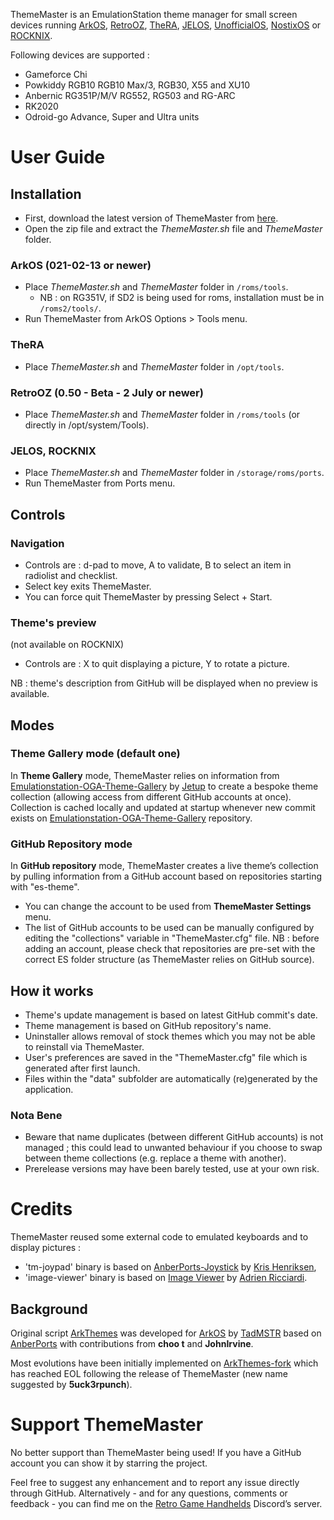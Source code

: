 ThemeMaster is an EmulationStation theme manager for small screen devices running [ArkOS](https://github.com/christianhaitian/arkos), [RetroOZ](https://github.com/southoz/RetroOZ), [TheRA](https://techtoytinker.com/theretroarena), [JELOS](https://github.com/JustEnoughLinuxOS/distribution), [UnofficialOS](https://github.com/RetroGFX/UnofficialOS), [NostixOS](https://github.com/NostixOS/Nostix) or [ROCKNIX](https://github.com/ROCKNIX/distribution).

Following devices are supported : 
- Gameforce Chi
- Powkiddy RGB10 RGB10 Max/3, RGB30, X55 and XU10
- Anbernic RG351P/M/V RG552, RG503 and RG-ARC
- RK2020
- Odroid-go Advance, Super and Ultra units

# User Guide
## Installation
- First, download the latest version of ThemeMaster from [here](https://api.github.com/repos/JohnIrvine1433/ThemeMaster/zipball).
- Open the zip file and extract the *ThemeMaster.sh* file and *ThemeMaster* folder.

### ArkOS (021-02-13 or newer)
- Place *ThemeMaster.sh* and *ThemeMaster* folder in `/roms/tools`.
   - NB : on RG351V, if SD2 is being used for roms, installation must be in `/roms2/tools/`.
- Run ThemeMaster from ArkOS Options > Tools menu.

### TheRA
- Place *ThemeMaster.sh* and *ThemeMaster* folder in `/opt/tools`.

### RetroOZ (0.50 - Beta - 2 July or newer)
- Place *ThemeMaster.sh* and *ThemeMaster* folder in `/roms/tools` (or directly in /opt/system/Tools).

### JELOS, ROCKNIX
- Place *ThemeMaster.sh* and *ThemeMaster* folder in `/storage/roms/ports`.
- Run ThemeMaster from Ports menu.

## Controls
### Navigation
- Controls are : d-pad to move, A to validate, B to select an item in radiolist and checklist.
- Select key exits ThemeMaster.
- You can force quit ThemeMaster by pressing Select + Start.

### Theme's preview
(not available on ROCKNIX)
- Controls are : X to quit displaying a picture, Y to rotate a picture.

NB : theme's description from GitHub will be displayed when no preview is available.

## Modes
### Theme Gallery mode (default one)
In **Theme Gallery** mode, ThemeMaster relies on information from [Emulationstation-OGA-Theme-Gallery](https://github.com/Jetup13/Emulationstation-OGA-Theme-Gallery) by [Jetup](https://github.com/Jetup13) to create a bespoke theme collection (allowing access from different GitHub accounts at once).
Collection is cached locally and updated at startup whenever new commit exists on [Emulationstation-OGA-Theme-Gallery](https://github.com/Jetup13/Emulationstation-OGA-Theme-Gallery) repository.

### GitHub Repository mode
In **GitHub repository** mode, ThemeMaster creates a live theme’s collection by pulling information from a GitHub account based on repositories starting with "es-theme".
- You can change the account to be used from **ThemeMaster Settings** menu.
- The list of GitHub accounts to be used can be manually configured by editing the "collections" variable in "ThemeMaster.cfg" file. NB : before adding an account, please check that repositories are pre-set with the correct ES folder structure (as ThemeMaster relies on GitHub source).

## How it works
- Theme's update management is based on latest GitHub commit's date.
- Theme management is based on GitHub repository's name.
- Uninstaller allows removal of stock themes which you may not be able to reinstall via ThemeMaster.
- User's preferences are saved in the "ThemeMaster.cfg" file which is generated after first launch.
- Files within the "data" subfolder are automatically (re)generated by the application.

### Nota Bene
- Beware that name duplicates (between different GitHub accounts) is not managed ; this could lead to unwanted behaviour if you choose to swap between theme collections (e.g. replace a theme with another).
- Prerelease versions may have been barely tested, use at your own risk.

# Credits
ThemeMaster reused some external code to emulated keyboards and to display pictures :
- 'tm-joypad' binary is based on [AnberPorts-Joystick](https://github.com/krishenriksen/AnberPorts-Joystick) by [Kris Henriksen](https://github.com/krishenriksen),
- 'image-viewer' binary is based on [Image Viewer](https://github.com/RICCIARDI-Adrien/Image_Viewer) by [Adrien Ricciardi](https://github.com/RICCIARDI-Adrien).

## Background
Original script [ArkThemes](https://github.com/TadMSTR/ArkThemes) was developed for [ArkOS](https://github.com/christianhaitian/arkos) by [TadMSTR](https://github.com/TadMSTR) based on [AnberPorts](https://github.com/krishenriksen/AnberPorts) with contributions from **choo t** and **JohnIrvine**.

Most evolutions have been initially implemented on [ArkThemes-fork](https://github.com/JohnIrvine1433/ArkThemes-fork) which has reached EOL following the release of ThemeMaster (new name suggested by **5uck3rpunch**).

# Support ThemeMaster
No better support than ThemeMaster being used! If you have a GitHub account you can show it by starring the project.

Feel free to suggest any enhancement and to report any issue directly through GitHub. Alternatively - and for any questions, comments or feedback - you can find me on the [Retro Game Handhelds](https://discord.gg/wurh4WM) Discord’s server.
